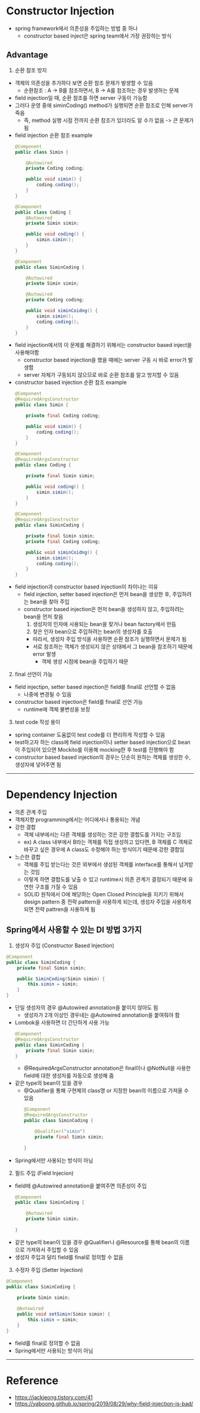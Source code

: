 # Constructor Injection

- spring framework에서 의존성을 주입하는 방법 중 하나
  - constructor based inject은 spring team에서 가장 권장하는 방식

## Advantage

1. 순환 참조 방지
  - 객체의 의존성을 추가하다 보면 순환 참조 문제가 발생할 수 있음
    - 순환참조 : A -> B를 참조하면서, B -> A를 참조하는 경우 발생하는 문제
  - field injection일 때, 순환 참조를 하면 server 구동이 가능함
  - 그러다 운영 중에 siminCoding() method가 실행되면 순환 참조로 인해 server가 죽음
    - 즉, method 실행 시점 전까지 순환 참조가 있더라도 알 수가 없음 -> 큰 문제가 됨
  - field injection 순환 참조 example
    ```java
    @Component
    public class Simin {

        @Autowired
        private Coding coding;

        public void simin() {
            coding.coding();
        }
    }
    ```
    ```java
    @Component
    public class Coding {
        @Autowired
        private Simin simin;

        public void coding() {
            simin.simin();
        }
    }
    ```
    ```java
    @Component
    public class SiminCoding {

        @Autowired
        private Simin simin;

        @Autowired
        private Coding coding;

        public void siminCoidng() {
            simin.simin();
            coding.coding();
        }
    }
    ```
  - field injection에서의 이 문제를 해결하기 위해서는 constructor based inject을 사용해야함
    - constructor based injection을 했을 때에는 server 구동 시 바로 error가 발생함
    - server 자체가 구동되지 않으므로 바로 순환 참조를 알고 방지할 수 있음
  - constructor based injection 순환 참조 example
    ```java
    @Component
    @RequiredArgsConstructor
    public class Simin {

        private final Coding coding;

        public void simin() {
            coding.coding();
        }
    }

    @Component
    @RequiredArgsConstructor
    public class Coding {

        private final Simin simin;

        public void coding() {
            simin.simin();
        }
    }

    @Component
    @RequiredArgsConstructor
    public class SiminCoding {

        private final Simin simin;
        private final Coding coding;

        public void siminCoidng() {
            simin.simin();
            coding.coding();
        }
    }
    ```
  - field injection과 constructor based injection이 차이나는 이유
    - field injection, setter based injection은 먼저 bean을 생성한 후, 주입하려는 bean을 찾아 주입
    - constructor based injection은 먼저 bean을 생성하지 않고, 주입하려는 bean을 먼저 찾음
      1. 생성자의 인자에 사용되는 bean을 찾거나 bean factory에서 만듬
      2. 찾은 인자 bean으로 주입하려는 bean의 생성자를 호출
      - 따라서, 생성자 주입 방식을 사용하면 순환 참조가 실행하면서 문제가 됨
      - 서로 참조하는 객체가 생성되지 않은 상태에서 그 bean을 참조하기 때문에 error 발생
        - 객체 생성 시점에 bean을 주입하기 때문
2. final 선언이 가능
  - field injectipn, setter based injection은 field를 final로 선언할 수 없음
    - 나중에 변경될 수 있음
  - constructor based injection은 field를 final로 선언 가능
    - runtime에 객체 불변성을 보장
3. test code 작성 용이
  - spring container 도움없이 test code를 더 편리하게 작성할 수 있음
  - test하고자 하는 class에 field injection이나 setter based injection으로 bean이 주입되어 있으면 Mockito를 이용해 mocking한 후 test를 진행해야 함
  - constructor based based injection의 경우는 단순히 원하는 겍체를 생성한 수, 생성자에 넣어주면 됨

---

# Dependency Injection

- 의존 관계 주입
- 객체지향 programming에서는 어디에서나 통용되는 개념
- 강한 결합
  - 객체 내부에서는 다른 객체를 생성하는 것은 강한 결합도를 가지는 구조임
  - ex) A class 내부에서 B라는 객체를 직접 생성하고 있다면, B 객체를 C 객체로 바꾸고 싶은 경우에 A class도 수정해야 하는 방식이기 때문에 강한 결합임
- 느슨한 결합
  - 객체를 주입 받는다는 것은 외부에서 생성된 객체를 interface를 통해서 넘겨받는 것임
  - 이렇게 하면 결합도를 낮출 수 있고 runtime시 의존 관계가 결정되기 때문에 유연한 구조를 가질 수 있음
  - SOLID 원칙에서 O에 해당하는 Open Closed Principle을 지키기 위해서 design pattern 중 전략 pattern을 사용하게 되는데, 생성자 주입을 사용하게 되면 전략 pattren을 사용하게 됨

## Spring에서 사용할 수 있는 DI 방법 3가지

1. 생성자 주입 (Constructor Based Injection)
  ```java
  @Component
  public class SiminCoding {
      private final Simin simin;

      public SiminCoding(Simin simin) {
          this.simin = simin;
      }
  }
  ```
  - 단일 생성자의 경우 @Autowired annotation을 붙이지 않아도 됨
    - 생성자가 2개 이상인 경우네는 @Autowired annotation을 붙여줘야 함
  - Lombok을 사용하면 더 간단하게 사용 가능
    ```java
    @Component
    @RequiredArgsConstructor
    public class SiminCoding {
        private final Simin simin;
    }
    ```
    - @RequiredArgsConstructor annotation은 final이나 @NotNull을 사용한 field에 대한 생성자를 자동으로 생성해 줌
  - 같은 type의 bean이 있을 경우
    - @Qualifier을 통해 구현체의 class명 or 지정한 bean의 이름으로 가져올 수 있음
      ```java
      @Component
      @RequiredArgsConstructor
      public class SiminCoding {

          @Qualifier("simin")
          private final Simin simin;
          
      }
      ```
  - Spring에서만 사용되는 방식이 아님
2. 필드 주입 (Field Injecion)
  - field에 @Autowired annotation을 붙여주면 의존성이 주입
    ```java
    @Component
    public class SiminCoding {

        @Autowired
        private Simin simin;
        
    }
    ```
  - 같은 type의 bean이 있을 경우 @Qualifier나 @Resource를 통해 bean의 이름으로 가져와서 주입할 수 있음
  - 생성자 주입과 달리 field를 final로 정의할 수 없음
3. 수정자 주입 (Setter Injection)
  ```java
  @Component
  public class SiminCoding {
   
      private Simin simin;

      @Autowired
      public void setSimin(Simin simin) {
          this.simin = simin;
      }
  }
  ```
  - field를 final로 정의할 수 없음
  - Spring에서만 사용되는 방식이 아님


---

# Reference

- https://jackjeong.tistory.com/41
- https://yaboong.github.io/spring/2019/08/29/why-field-injection-is-bad/
